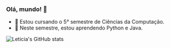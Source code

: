 ### Olá, mundo! 👋


- 🔭 Estou cursando o 5° semestre de Ciências da Computação.
- 🌱 Neste semestre, estou aprendendo Python e Java.

![Leticia's GitHub stats](https://github-readme-stats.vercel.app/api?username=leticia-sousa-ds&count_private=true&show_icons=true&theme=radical)
<!----[Top Langs](https://github-readme-stats.vercel.app/api/top-langs/?username=leticia-sousa-ds)--->

<!----
- 👯 I’m looking to collaborate on ...
- 🤔 I’m looking for help with ...
- 💬 Ask me about ...
- 📫 How to reach me: ...
- 😄 Pronouns: ...
- ⚡ Fun fact: ...
-->
